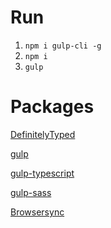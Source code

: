 # Run
1. `npm i gulp-cli -g`
2. `npm i`
3. `gulp`


# Packages
[DefinitelyTyped](https://github.com/DefinitelyTyped/DefinitelyTyped)

[gulp](https://www.npmjs.com/package/gulp)

[gulp-typescript](https://github.com/DefinitelyTyped/DefinitelyTyped)

[gulp-sass](https://www.npmjs.com/package/gulp-sass)

[Browsersync](https://browsersync.io/)
